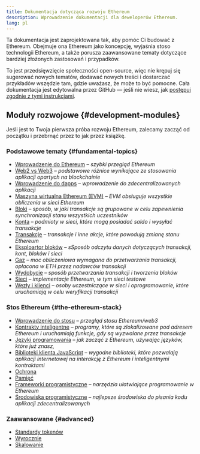 ```yaml
---
title: Dokumentacja dotycząca rozwoju Ethereum
description: Wprowadzenie dokumentacji dla deweloperów Ethereum.
lang: pl
---
```


Ta dokumentacja jest zaprojektowana tak, aby pomóc Ci budować z Ethereum. Obejmuje ona Ethereum jako koncepcję, wyjaśnia stoso technologii Ethereum, a także porusza zaawansowane tematy dotyczące bardziej złożonych zastosowań i przypadków.

To jest przedsięwzięcie społeczności open-source, więc nie krępuj się sugerować nowych tematów, dodawać nowych treści i dostarczać przykładów wszędzie tam, gdzie uważasz, że może to być pomocne. Cała dokumentacja jest edytowalna przez GitHub — jeśli nie wiesz, jak [postępuj zgodnie z tymi instrukcjami](https://github.com/ethereum/ethereum-org-website/blob/dev/README.md).

## Moduły rozwojowe {#development-modules}

Jeśli jest to Twoja pierwsza próba rozwoju Ethereum, zalecamy zacząć od początku i przebrnąć przez to jak przez książkę.

### Podstawowe tematy {#fundamental-topics}

- [Wprowadzenie do Ethereum](/developers/docs/intro-to-ethereum/) _– szybki przegląd Ethereum_
- [Web2 vs Web3](/developers/docs/web2-vs-web3/) <em x-id="4">– podstawowe różnice wynikające ze stosowania aplikacji opartych na blockchainie</em>
- [Wprowadzenie do dapps](/developers/docs/dapps/) <em x-id="4">– wprowadzenie do zdecentralizowanych aplikacji</em>
- [Maszyna wirtualna Ethereum (EVM)](/developers/docs/evm/) _– EVM obsługuje wszystkie obliczenia w sieci Ethereum_
- [Bloki](/developers/docs/blocks/) _– sposób, w jaki transakcje są grupowane w celu zapewnienia synchronizacji stanu wszystkich uczestników_
- [Konta](/developers/docs/accounts/) _– podmioty w sieci, które mogą posiadać saldo i wysyłać transakcje_
- [Transakcje](/developers/docs/transactions/) _– transakcje i inne akcje, które powodują zmianę stanu Ethereum_
- [Eksploartor bloków](/developers/docs/data-and-analytics/block-explorers/) _– sSposób odczytu danych dotyczących transakcji, kont, bloków i sieci_
- <a href="/developers/docs/gas/">Gaz</a> <em x-id="4">– moc obliczeniowa wymagana do przetwarzania transakcji, opłacona w ETH przez nadawców transakcji</em>
- [Wydobycie](/developers/docs/consensus-mechanisms/pow/mining/) _– sposób przetwarzania transakcji i tworzenia bloków_
- [Sieci](/developers/docs/networks/) _– implementacje Ethereum, w tym sieci testowe_
- <a href="/developers/docs/nodes-and-clients/">Węzły i klienci</a> _– osoby uczestniczące w sieci i oprogramowanie, które uruchamiają w celu weryfikacji transakcji_

### Stos Ethereum {#the-ethereum-stack}

- [Wprowadzenie do stosu](/developers/docs/ethereum-stack/) <em x-id="4">– przegląd stosu Ethereum/web3</em>
- [Kontrakty inteligentne](/developers/docs/smart-contracts/) _– programy, które są zlokalizowane pod adresem Ethereum i uruchamiają funkcje, gdy są wyzwalane przez transakcje_
- [Języki programowania](/developers/docs/programming-languages/) _– jak zacząć z Ethereum, używając języków, które już znasz,_
- [Biblioteki klienta JavaScript](/developers/docs/apis/javascript/) _– wygodne biblioteki, które pozwalają aplikacji internetowej na interakcję z Ethereum i inteligentnymi kontraktami_
- [Ochrona](/developers/docs/smart-contracts/security/)
- [Pamięć](/developers/docs/storage/)
- [Frameworki programistyczne](/developers/docs/frameworks/) _– narzędzia ułatwiające programowanie w Ethereum_
- [Środowiska programistyczne](/developers/docs/ides/) _– najlepsze środowiska do pisania kodu aplikacji zdecentralizowanych_

### Zaawansowane {#advanced}

- [Standardy tokenów](/developers/docs/standards/tokens/)
- [Wyrocznie](/developers/docs/oracles/)
- [Skalowanie](/developers/docs/layer-2-scaling/)

